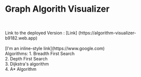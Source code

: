 # Graph Algorith Visualizer
<br/>
<br/>
Link to the deployed Version : [Link] (https://algorithm-visualizer-b9182.web.app)<br/>
<br/>
[I'm an inline-style link](https://www.google.com)
<br/>
Algorithms: 1. Breadth First Search<br/>
            2. Depth First Search<br/>
            3. Dijkstra's algorithm<br/>
            4. A* Algorithm<br/>
            
         
